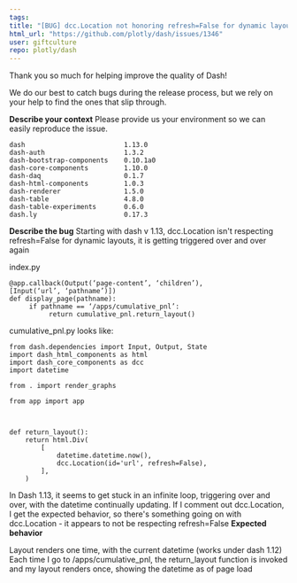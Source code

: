 ```yaml
---
tags: 
title: "[BUG] dcc.Location not honoring refresh=False for dynamic layouts starting with dash v 1.13"
html_url: "https://github.com/plotly/dash/issues/1346"
user: giftculture
repo: plotly/dash
---
```


Thank you so much for helping improve the quality of Dash!

We do our best to catch bugs during the release process, but we rely on your help to find the ones that slip through.


**Describe your context**
Please provide us your environment so we can easily reproduce the issue.

```
dash                         1.13.0
dash-auth                    1.3.2
dash-bootstrap-components    0.10.1a0
dash-core-components         1.10.0
dash-daq                     0.1.7
dash-html-components         1.0.3
dash-renderer                1.5.0
dash-table                   4.8.0
dash-table-experiments       0.6.0
dash.ly                      0.17.3
```

**Describe the bug**
Starting with dash v 1.13, dcc.Location isn't respecting refresh=False for dynamic layouts, it is getting triggered over and over again


index.py
```
@app.callback(Output(‘page-content’, ‘children’),
[Input(‘url’, ‘pathname’)])
def display_page(pathname):
     if pathname == ‘/apps/cumulative_pnl’:
          return cumulative_pnl.return_layout()
```
cumulative_pnl.py looks like:
```
from dash.dependencies import Input, Output, State
import dash_html_components as html
import dash_core_components as dcc
import datetime

from . import render_graphs

from app import app



def return_layout():
    return html.Div(
        [
            datetime.datetime.now(),
            dcc.Location(id='url', refresh=False),
        ],
    )
```



In Dash 1.13, it seems to get stuck in an infinite loop, triggering over and over, with the datetime continually updating.  If I comment out dcc.Location, I get the expected behavior, so there's something going on with dcc.Location - it appears to not be respecting refresh=False
**Expected behavior**

Layout renders one time, with the current datetime (works under dash 1.12)
Each time I go to /apps/cumulative_pnl, the return_layout function is invoked and my layout renders once, showing the datetime as of page load

